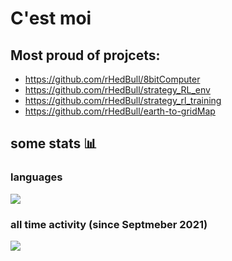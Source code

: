 # C'est moi
## Most proud of projcets:
- https://github.com/rHedBull/8bitComputer
- https://github.com/rHedBull/strategy_RL_env
- https://github.com/rHedBull/strategy_rl_training
- https://github.com/rHedBull/earth-to-gridMap


## some stats 📊


### languages
<!--
<a href="https://wakatime.com"><img src="https://wakatime.com/share/@368fe759-bfdf-4618-858c-f07fbfe759de/6f8e8bad-e179-47ed-b153-3c3c23f14d88.png" /></a> 
<figure><embed src="https://wakatime.com/share/@368fe759-bfdf-4618-858c-f07fbfe759de/ca333f19-4941-4fbd-b6ab-30490a7438f2.svg"></embed></figure>
-->



![](https://wakatime.com/share/@368fe759-bfdf-4618-858c-f07fbfe759de/ca333f19-4941-4fbd-b6ab-30490a7438f2.svg)
<!--
### OS

<a href="https://wakatime.com"><img src="https://wakatime.com/share/@368fe759-bfdf-4618-858c-f07fbfe759de/2aaee410-99dd-4741-bfa2-732898a0bfe7.png" /></a>

### editors

<a href="https://wakatime.com"><img src="https://wakatime.com/share/@368fe759-bfdf-4618-858c-f07fbfe759de/1543b638-43fe-4c5e-9f47-d7951200916f.png" /></a>
-->

### all time activity (since Septmeber 2021)

![](https://wakatime.com/share/@368fe759-bfdf-4618-858c-f07fbfe759de/9e7c7d53-e2f4-4a68-a331-289274ee7a56.svg)

<!--
<figure><embed src="https://wakatime.com/share/@368fe759-bfdf-4618-858c-f07fbfe759de/9e7c7d53-e2f4-4a68-a331-289274ee7a56.svg"></embed></figure>
<a href="https://wakatime.com"><img src="https://wakatime.com/share/@368fe759-bfdf-4618-858c-f07fbfe759de/7474c860-bed1-4e81-8df4-137ee9ef48a9.png" /></a> -->


<!--
Here are some ideas to get you started:

- 🔭 I’m currently working on ...
- 🌱 I’m currently learning ...
- 👯 I’m looking to collaborate on ...
- 🤔 I’m looking for help with ...
- 💬 Ask me about ...
- 📫 How to reach me: ...
- ⚡ Fun fact: ...

-->
